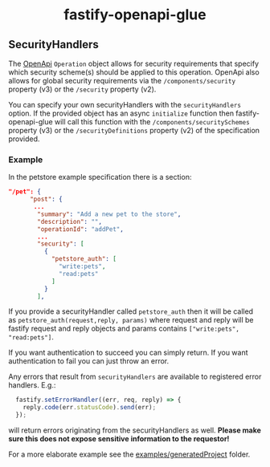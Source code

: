 <h1 align="center">fastify-openapi-glue</h1>

## SecurityHandlers
The [OpenApi](https://www.openapis.org/) `Operation` object allows for security requirements that specify which security scheme(s) should be applied to this operation. OpenApi also allows for global security requirements via the `/components/security` property (v3) or the `/security` property (v2).

You can specify your own securityHandlers with the `securityHandlers` option.
If the provided object has an async `initialize` function then fastify-openapi-glue will call this function with the `/components/securitySchemes` property (v3) or the `/securityDefinitions` property (v2) of the specification provided.

### Example

In the petstore example specification there is a section:
```json
"/pet": {
      "post": {
       ...
        "summary": "Add a new pet to the store",
        "description": "",
        "operationId": "addPet",
        ...
        "security": [
          {
            "petstore_auth": [
              "write:pets",
              "read:pets"
            ]
          }
        ],
```

If you provide a securityHandler called `petstore_auth` then it will be called as `petstore_auth(request,reply, params)` where request and reply will be fastify request and reply objects and params contains `["write:pets", "read:pets"]`.

If you want authentication to succeed you can simply return. If you want authentication to fail you can just throw an error. 

Any errors that result from `securityHandlers` are available to registered error handlers. E.g.:
```javascript
  fastify.setErrorHandler((err, req, reply) => {
    reply.code(err.statusCode).send(err);
  });
```
will return errors originating from the securityHandlers as well.
**Please make sure this does not expose sensitive information to the requestor!**

For a more elaborate example see the [examples/generatedProject](/examples/generatedProject) folder.
